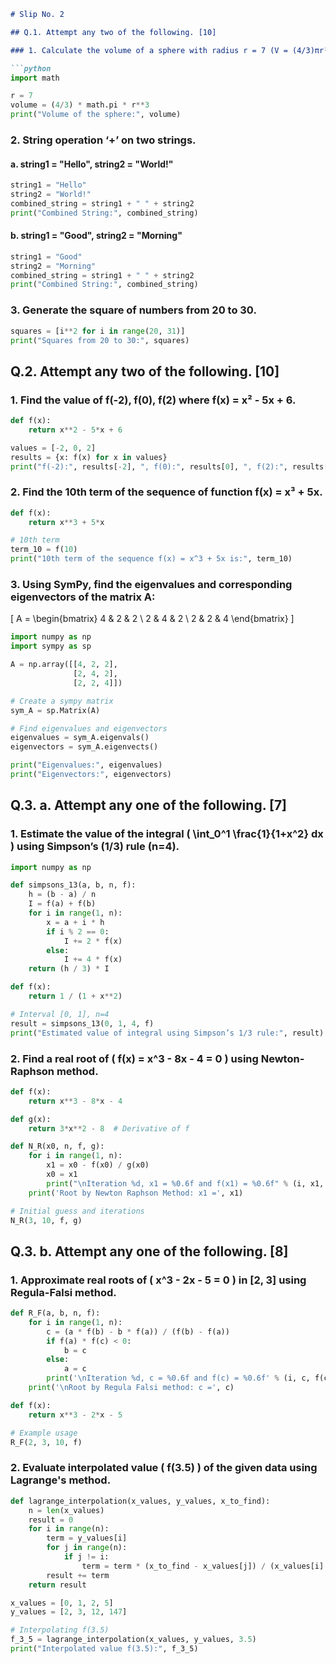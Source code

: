 ```markdown
# Slip No. 2

## Q.1. Attempt any two of the following. [10]

### 1. Calculate the volume of a sphere with radius r = 7 (V = (4/3)πr³).

```python
import math

r = 7
volume = (4/3) * math.pi * r**3
print("Volume of the sphere:", volume)
```

### 2. String operation ‘+’ on two strings.

#### a. string1 = "Hello", string2 = "World!"
```python
string1 = "Hello"
string2 = "World!"
combined_string = string1 + " " + string2
print("Combined String:", combined_string)
```

#### b. string1 = "Good", string2 = "Morning"
```python
string1 = "Good"
string2 = "Morning"
combined_string = string1 + " " + string2
print("Combined String:", combined_string)
```

### 3. Generate the square of numbers from 20 to 30.
```python
squares = [i**2 for i in range(20, 31)]
print("Squares from 20 to 30:", squares)
```

## Q.2. Attempt any two of the following. [10]

### 1. Find the value of f(-2), f(0), f(2) where f(x) = x² - 5x + 6.
```python
def f(x):
    return x**2 - 5*x + 6

values = [-2, 0, 2]
results = {x: f(x) for x in values}
print("f(-2):", results[-2], ", f(0):", results[0], ", f(2):", results[2])
```

### 2. Find the 10th term of the sequence of function f(x) = x³ + 5x.
```python
def f(x):
    return x**3 + 5*x

# 10th term
term_10 = f(10)
print("10th term of the sequence f(x) = x^3 + 5x is:", term_10)
```

### 3. Using SymPy, find the eigenvalues and corresponding eigenvectors of the matrix A:
\[
A = \begin{bmatrix}
4 & 2 & 2 \\
2 & 4 & 2 \\
2 & 2 & 4
\end{bmatrix}
\]
```python
import numpy as np
import sympy as sp

A = np.array([[4, 2, 2],
              [2, 4, 2],
              [2, 2, 4]])

# Create a sympy matrix
sym_A = sp.Matrix(A)

# Find eigenvalues and eigenvectors
eigenvalues = sym_A.eigenvals()
eigenvectors = sym_A.eigenvects()

print("Eigenvalues:", eigenvalues)
print("Eigenvectors:", eigenvectors)
```

## Q.3. a. Attempt any one of the following. [7]

### 1. Estimate the value of the integral \( \int_0^1 \frac{1}{1+x^2} dx \) using Simpson’s (1/3) rule (n=4).
```python
import numpy as np

def simpsons_13(a, b, n, f):
    h = (b - a) / n
    I = f(a) + f(b)
    for i in range(1, n):
        x = a + i * h
        if i % 2 == 0:
            I += 2 * f(x)
        else:
            I += 4 * f(x)
    return (h / 3) * I

def f(x):
    return 1 / (1 + x**2)

# Interval [0, 1], n=4
result = simpsons_13(0, 1, 4, f)
print("Estimated value of integral using Simpson’s 1/3 rule:", result)
```

### 2. Find a real root of \( f(x) = x^3 - 8x - 4 = 0 \) using Newton-Raphson method.
```python
def f(x):
    return x**3 - 8*x - 4

def g(x):
    return 3*x**2 - 8  # Derivative of f

def N_R(x0, n, f, g):
    for i in range(1, n):
        x1 = x0 - f(x0) / g(x0)
        x0 = x1
        print("\nIteration %d, x1 = %0.6f and f(x1) = %0.6f" % (i, x1, f(x1)))
    print('Root by Newton Raphson Method: x1 =', x1)

# Initial guess and iterations
N_R(3, 10, f, g)
```

## Q.3. b. Attempt any one of the following. [8]

### 1. Approximate real roots of \( x^3 - 2x - 5 = 0 \) in [2, 3] using Regula-Falsi method.
```python
def R_F(a, b, n, f):
    for i in range(1, n):
        c = (a * f(b) - b * f(a)) / (f(b) - f(a))
        if f(a) * f(c) < 0:
            b = c
        else:
            a = c
        print('\nIteration %d, c = %0.6f and f(c) = %0.6f' % (i, c, f(c)))
    print('\nRoot by Regula Falsi method: c =', c)

def f(x):
    return x**3 - 2*x - 5

# Example usage
R_F(2, 3, 10, f)
```

### 2. Evaluate interpolated value \( f(3.5) \) of the given data using Lagrange's method.
```python
def lagrange_interpolation(x_values, y_values, x_to_find):
    n = len(x_values)
    result = 0
    for i in range(n):
        term = y_values[i]
        for j in range(n):
            if j != i:
                term = term * (x_to_find - x_values[j]) / (x_values[i] - x_values[j])
        result += term
    return result

x_values = [0, 1, 2, 5]
y_values = [2, 3, 12, 147]

# Interpolating f(3.5)
f_3_5 = lagrange_interpolation(x_values, y_values, 3.5)
print("Interpolated value f(3.5):", f_3_5)
```
```
